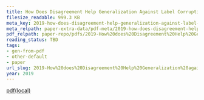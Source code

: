 ```yaml
---
title: How Does Disagreement Help Generalization Against Label Corruption
filesize_readable: 999.3 KB
meta_key: 2019-how-does-disagreement-help-generalization-against-label-corruption
meta_relpath: paper-extra-data/pdf-meta/2019-how-does-disagreement-help-generalization-against-label-corruption.yaml
pdf_relpath: paper-repo/pdfs/2019-How%20does%20Disagreement%20Help%20Generalization%20against%20Label%20Corruption.pdf
reading_status: TBD
tags:
- gen-from-pdf
- other-default
- paper
url_slug: 2019-How%20does%20Disagreement%20Help%20Generalization%20against%20Label%20Corruption
year: 2019
---
```


[pdf(local)](../../paper-repo/pdfs/2019-How%20does%20Disagreement%20Help%20Generalization%20against%20Label%20Corruption.pdf)
